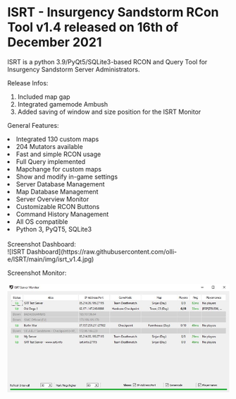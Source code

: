 # ISRT - Insurgency Sandstorm RCon Tool v1.4 released on 16th of December 2021

ISRT is a python 3.9/PyQt5/SQLite3-based RCON and Query Tool for Insurgency Sandstorm Server Administrators.

Release Infos:
1. Included map gap
2. Integrated gamemode Ambush
3. Added saving of window and size position for the ISRT Monitor

General Features:
<li>Integrated 130 custom maps</li>
<li>204 Mutators available</li>
<li>Fast and simple RCON usage</li>
<li>Full Query implemented</li>
<li>Mapchange for custom maps</li>
<li>Show and modify in-game settings</li>
<li>Server Database Management</li>
<li>Map Database Management</li>
<li>Server Overview Monitor</li>
<li>Customizable RCON Buttons</li>
<li>Command History Management</li>
<li>All OS compatible</li>
<li>Python 3, PyQT5, SQLite3</li>
  <br/>
Screenshot Dashboard:  <br/>  
![ISRT Dashboard](https://raw.githubusercontent.com/olli-e/ISRT/main/img/isrt_v1.4.jpg)
  
Screenshot Monitor:  <br/>  
![ISRT Monitor](https://raw.githubusercontent.com/olli-e/ISRT/main/img/monitor_v1.3.jpg)
  <br/>  

